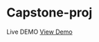 # Capstone-proj
Live DEMO
<a href="https://390c-2401-4900-629e-5636-fd00-add9-23dc-4400.ngrok-free.app">View Demo</a>
